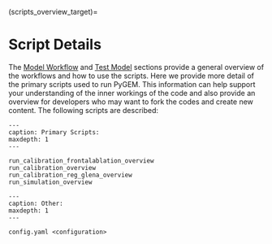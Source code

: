 (scripts_overview_target)=
# Script Details
The [Model Workflow](model_workflow_target) and [Test Model](test_model_target) sections provide a general overview of the workflows and how to use the scripts. Here we provide more detail of the primary scripts used to run PyGEM. This information can help support your understanding of the inner workings of the code and also provide an overview for developers who may want to fork the codes and create new content. The following scripts are described:

```{toctree}
---
caption: Primary Scripts:
maxdepth: 1
---

run_calibration_frontalablation_overview
run_calibration_overview
run_calibration_reg_glena_overview
run_simulation_overview
```


```{toctree}
---
caption: Other:
maxdepth: 1
---

config.yaml <configuration>
```